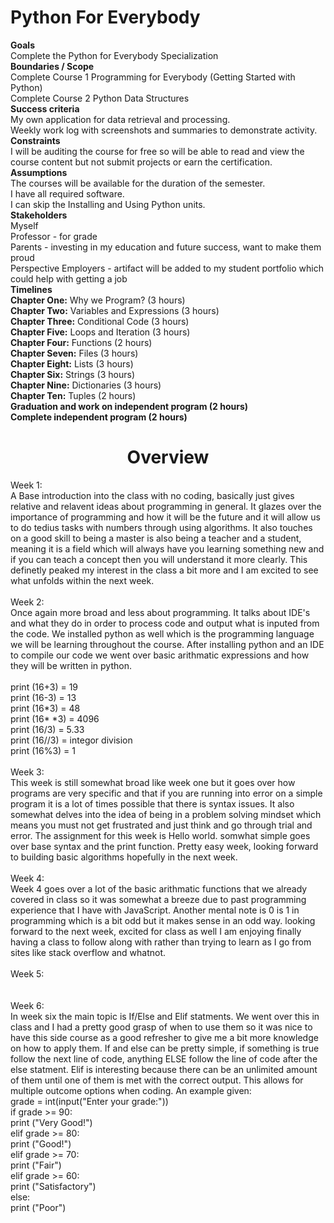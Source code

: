 # Python For Everybody
 __**Goals**__  </br>
 Complete the Python for Everybody Specialization </br>
**Boundaries / Scope**  </br>
Complete Course 1 Programming for Everybody (Getting Started with Python)  </br>
Complete Course 2 Python Data Structures </br>
**Success criteria** </br>
My own application for data retrieval and processing. </br>
Weekly work log with screenshots and summaries to demonstrate activity. </br>
**Constraints**  </br>
I will be auditing the course for free so will be able to read and view the course content but not submit projects or earn the certification.</br>
**Assumptions**</br>
The courses will be available for the duration of the semester.</br>
I have all required software.</br>
I can skip the Installing and Using Python units.</br>
**Stakeholders**  </br>
Myself </br>
Professor - for grade </br>
Parents - investing in my education and future success, want to make them proud </br>
Perspective Employers - artifact will be added to my student portfolio which could help with getting a job </br>
**Timelines**  </br>
**Chapter One:** Why we Program? (3 hours) </br>
**Chapter Two:** Variables and Expressions (3 hours) </br>
**Chapter Three:** Conditional Code (3 hours) </br>
**Chapter Five:** Loops and Iteration (3 hours) </br>
**Chapter Four:** Functions (2 hours) </br>
**Chapter Seven:** Files (3 hours) </br>
**Chapter Eight:** Lists (3 hours) </br>
**Chapter Six:** Strings (3 hours) </br>
**Chapter Nine:** Dictionaries (3 hours) </br>
**Chapter Ten:** Tuples (2 hours) </br>
**Graduation and work on independent program (2 hours) </br>
Complete independent program (2 hours)**</br>
<h1 align="center">
                                         Overview </br>
</h1>
Week 1:</br>
A Base introduction into the class with no coding, basically just gives relative and relavent ideas about programming in general. It glazes over the importance of programming and how it will be the future and it will allow us to do tedius tasks with numbers through using algorithms. It also touches on a good skill to being a master is also being a teacher and a student, meaning it is a field which will always have you learning something new and if you can teach a concept then you will understand it more clearly. This definetly peaked my interest in the class a bit more and I am excited to see what unfolds within the next week.
</br>
</br>
Week 2: </br>
Once again more broad and less about programming. It talks about IDE's and what they do in order to process code and output what is inputed from the code. We installed python as well which is the programming language we will be learning throughout the course. After installing python and an IDE to compile our code we went over basic arithmatic expressions and how they will be written in python.
</br>
</br>
print (16+3) = 19 </br>
print (16-3) = 13 </br>
print (16*3) = 48 </br>
print (16* *3) = 4096 </br>
print (16/3) = 5.33 </br>
print (16//3) = integor division </br>
print (16%3) = 1 </br>
</br>
Week 3: </br>
This week is still somewhat broad like week one but it goes over how programs are very specific and that if you are running into error on a simple program it is a lot of times possible that there is syntax issues. It also somewhat delves into the idea of being in a problem solving mindset which means you must not get frustrated and just think and go through trial and error. The assignment for this week is Hello world. somwhat simple goes over base syntax and the print function. Pretty easy week, looking forward to building basic algorithms hopefully in the next week.
</br>
</br>
Week 4: </br>
Week 4 goes over a lot of the basic arithmatic functions that we already covered in class so it was somewhat a breeze due to past programming experience that I have with JavaScript. Another mental note is 0 is 1 in programming which is a bit odd but it makes sense in an odd way. looking forward to the next week, excited for class as well I am enjoying finally having a class to follow along with rather than trying to learn as I go from sites like stack overflow and whatnot.
</br>
</br>
Week 5: </br>

</br>
</br>
Week 6: </br>
In week six the main topic is If/Else and Elif statments. We went over this in class and I had a pretty good grasp of when to use them so it was nice to have this side course as a good refresher to give me a bit more knowledge on how to apply them. If and else can be pretty simple, if something is true follow the next line of code, anything ELSE follow the line of code after the else statment. Elif is interesting because there can be an unlimited amount of them until one of them is met with the correct output. This allows for multiple outcome options when coding. An example given: 
</br>
  grade = int(input("Enter your grade:"))
  </br>
   if grade >= 90:
   </br>
   print ("Very Good!")
   </br>
  elif grade >= 80:
  </br>
   print ("Good!")
   </br>
  elif grade >= 70:
  </br>
   print ("Fair")
   </br>
  elif grade >= 60:
  </br>
   print ("Satisfactory")
   </br>
  else:
  </br>
   print ("Poor")
</br>
</br>
